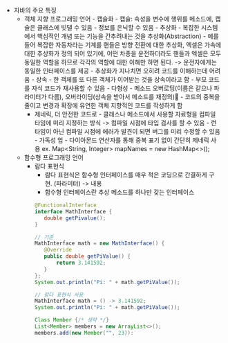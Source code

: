 - 자바의 주요 특징
	- 객체 지향 프로그래밍 언어
			- 캡슐화
				- 캡슐: 속성을 변수에 행위를 메소드에, 캡슐은 클래스에 빗댈 수 있음
				- 정보를 은닉할 수 있음
			- 추상화
				- 복잡한 시스템에서 핵심적인 개념 또는 기능을 간추려내는 것을 추상화(Abstraction)
				- 예를 들어 복잡한 자동차라는 기계를 핸들은 방향 전환에 대한 추상화, 엑셀은 가속에 대한 추상화가 정의 되어 있기에, 어떤 차종을 운전하더라도 핸들과 엑셀은 모두 동일한 역할을 하므로 각각의 역할에 대한 이해만 하면 된다. -> 운전자에게는 동일한 인터페이스를 제공
				- 추상화가 지나치면 오히려 코드를 이해하는데 어려움
			- 상속
				- 한 객체를 또 다른 객체가 이어받는 것을 상속이라고 함
				- 부모 코드를 자식 코드가 재사용할 수 있음
			- 다형성
				- 메소드 오버로딩(이름은 같으나 파라미터가 다름), 오버라이딩(상속을 받아서 메소드를 재정의)
				- 코드의 중복을 줄이고 변경과 확장에 유연한 객체 지향적인 코드를 작성하게 함
		- 제네릭, 더 안전한 코드로
				- 클래스나 메소드에서 사용할 자료형을 컴파일 타임에 미리 지정하는 방식 -> 컴파일 시점에 타입 검사를 할 수 있음
				- 런타임이 아닌 컴파일 시점에 에러가 발견이 되면 버그를 미리 수정할 수 있음
				- 가독성 업
				- 다이아몬드 연산자를 통해 중복 표기 없이 간단히 제네릭 사용 ex. Map<String, Integer> mapNames = new HashMap<>();
	- 함수형 프로그래밍 언어
		- 람다 표현식
			- 람다 표현식은 함수형 인터페이스를 매우 적은 코딩으로 간결하게 구현. (파라미터) -> 내용
			- 함수형 인터페이스란 추상 메소드를 하나만 갖는 인터페이스
			 ``` java
			@FunctionalInterface
			interface MathInterface {
				double getPivalue();
			}
			
			// 기존
			MathInterface math = new MathInterface() {
				@Override
				public double getPiValue() {
					return 3.141592;
				}
			};
			System.out.println("Pi: " + math.getPiValue());

			// 람다 표현식 사용
			MathInterface math = () -> 3.141592;
			System.out.println("Pi: " + math.getPiValue());

			Class Member {/* 생략 */}
			List<Member> members = new ArrayList<>();
			members.add(new Member("", 23)):
			```
